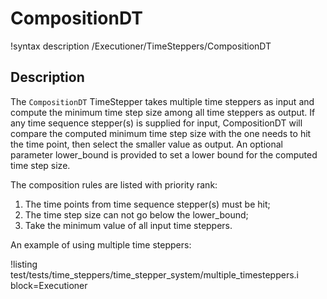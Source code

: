 # CompositionDT

!syntax description /Executioner/TimeSteppers/CompositionDT

## Description

The `CompositionDT` TimeStepper takes multiple time steppers as input and compute the minimum time step size among all time steppers as output. If any time sequence stepper(s) is supplied for input, CompositionDT will compare the computed minimum time step size with the one needs to hit the time point, then select the smaller value as output. An optional parameter lower_bound is provided to set a lower bound for the computed time step size.

The composition rules are listed with priority rank:
1. The time points from time sequence stepper(s) must be hit;
2. The time step size can not go below the lower_bound;
3. Take the minimum value of all input time steppers.

An example of using multiple time steppers:

!listing test/tests/time_steppers/time_stepper_system/multiple_timesteppers.i block=Executioner


